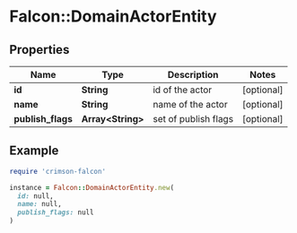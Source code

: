 # Falcon::DomainActorEntity

## Properties

| Name | Type | Description | Notes |
| ---- | ---- | ----------- | ----- |
| **id** | **String** | id of the actor | [optional] |
| **name** | **String** | name of the actor | [optional] |
| **publish_flags** | **Array&lt;String&gt;** | set of publish flags | [optional] |

## Example

```ruby
require 'crimson-falcon'

instance = Falcon::DomainActorEntity.new(
  id: null,
  name: null,
  publish_flags: null
)
```

